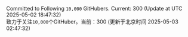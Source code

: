 Committed to Following `10,000` GitHubers. Current: <!-- FOLLOWING_COUNT -->300<!-- FOLLOWING_COUNT --> (Update at UTC <!-- LAST_UPDATED -->2025-05-02 18:47:32<!-- LAST_UPDATED -->)<br>
致力于关注`10,000`个GitHuber。当前：<!-- FOLLOWING_COUNT -->300<!-- FOLLOWING_COUNT --> (更新于北京时间 <!-- LAST_UPDATED_CST -->2025-05-03 02:47:32<!-- LAST_UPDATED_CST -->)
